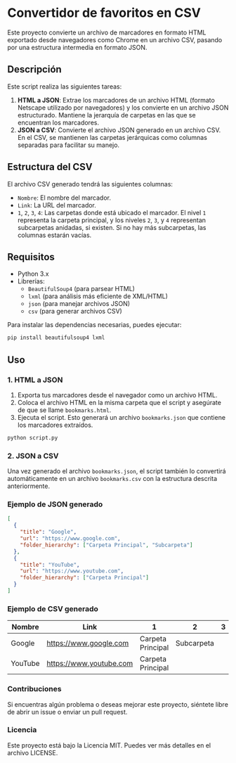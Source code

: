 # Convertidor de favoritos en CSV

Este proyecto convierte un archivo de marcadores en formato HTML exportado desde navegadores como Chrome en un archivo CSV, pasando por una estructura intermedia en formato JSON.

## Descripción

Este script realiza las siguientes tareas:

1. **HTML a JSON**: Extrae los marcadores de un archivo HTML (formato Netscape utilizado por navegadores) y los convierte en un archivo JSON estructurado. Mantiene la jerarquía de carpetas en las que se encuentran los marcadores.
2. **JSON a CSV**: Convierte el archivo JSON generado en un archivo CSV. En el CSV, se mantienen las carpetas jerárquicas como columnas separadas para facilitar su manejo.

## Estructura del CSV

El archivo CSV generado tendrá las siguientes columnas:
- `Nombre`: El nombre del marcador.
- `Link`: La URL del marcador.
- `1`, `2`, `3`, `4`: Las carpetas donde está ubicado el marcador. El nivel `1` representa la carpeta principal, y los niveles `2`, `3`, y `4` representan subcarpetas anidadas, si existen. Si no hay más subcarpetas, las columnas estarán vacías.

## Requisitos

- Python 3.x
- Librerías:
  - `BeautifulSoup4` (para parsear HTML)
  - `lxml` (para análisis más eficiente de XML/HTML)
  - `json` (para manejar archivos JSON)
  - `csv` (para generar archivos CSV)
 
  
Para instalar las dependencias necesarias, puedes ejecutar:

```bash
pip install beautifulsoup4 lxml
```

## Uso

### 1. HTML a JSON

1. Exporta tus marcadores desde el navegador como un archivo HTML.
2. Coloca el archivo HTML en la misma carpeta que el script y asegúrate de que se llame `bookmarks.html`.
3. Ejecuta el script. Esto generará un archivo `bookmarks.json` que contiene los marcadores extraídos.

```bash
python script.py 
```

### 2. JSON a CSV

Una vez generado el archivo `bookmarks.json`, el script también lo convertirá automáticamente en un archivo `bookmarks.csv` con la estructura descrita anteriormente.

### Ejemplo de JSON generado

```json
[
  {
    "title": "Google",
    "url": "https://www.google.com",
    "folder_hierarchy": ["Carpeta Principal", "Subcarpeta"]
  },
  {
    "title": "YouTube",
    "url": "https://www.youtube.com",
    "folder_hierarchy": ["Carpeta Principal"]
  }
]
```

### Ejemplo de CSV generado
| Nombre  | Link                    | 1                 | 2          | 3   | 4   |
|---------|-------------------------|-------------------|------------|-----|-----|
| Google  | https://www.google.com   | Carpeta Principal | Subcarpeta |     |     |
| YouTube | https://www.youtube.com  | Carpeta Principal |            |     |     |


### Contribuciones
Si encuentras algún problema o deseas mejorar este proyecto, siéntete libre de abrir un issue o enviar un pull request.

### Licencia
Este proyecto está bajo la Licencia MIT. Puedes ver más detalles en el archivo LICENSE.
